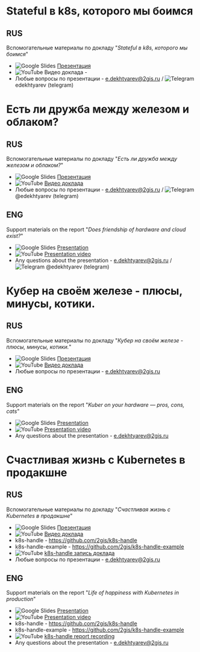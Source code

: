 # Stateful в k8s, которого мы боимся

## RUS
Вспомогательные материалы по докладу "_Stateful в k8s, которого мы боимся_"

- ![Google Slides](https://img.shields.io/badge/Slides-FBBC05?style=flat&logo=googleslides&logoColor=white) [Презентация](https://go.2gis.com/Devoops2023)
- ![YouTube](https://img.shields.io/badge/YouTube-FF0000?style=flat&logo=youtube&logoColor=white) Видео доклада -
- Любые вопросы по презентации - e.dekhtyarev@2gis.ru / ![Telegram](https://img.shields.io/badge/Telegram-2CA5E0?style=flat&logo=telegram&logoColor=white) edekhtyarev (telegram)


# Есть ли дружба между железом и облаком?

## RUS
Вспомогательные материалы по докладу "_Есть ли дружба между железом и облаком?_"

- ![Google Slides](https://img.shields.io/badge/Slides-FBBC05?style=flat&logo=googleslides&logoColor=white) [Презентация](https://docs.google.com/presentation/d/1F6EmLg0femz9Wl1Va-BQlspZBFkxCzNaW9eRJ3nBAtw/edit?usp=sharing)
- ![YouTube](https://img.shields.io/badge/YouTube-FF0000?style=flat&logo=youtube&logoColor=white) [Видео доклада](https://youtu.be/oS2FaPGcKko)
- Любые вопросы по презентации - e.dekhtyarev@2gis.ru / ![Telegram](https://img.shields.io/badge/Telegram-2CA5E0?style=flat&logo=telegram&logoColor=white) @edekhtyarev (telegram)

## ENG
Support materials on the report "_Does friendship of hardware and cloud exist?_"

- ![Google Slides](https://img.shields.io/badge/Slides-FBBC05?style=flat&logo=googleslides&logoColor=white) [Presentation](https://docs.google.com/presentation/d/1F6EmLg0femz9Wl1Va-BQlspZBFkxCzNaW9eRJ3nBAtw/edit?usp=sharing)
- ![YouTube](https://img.shields.io/badge/YouTube-FF0000?style=flat&logo=youtube&logoColor=white) [Presentation video](https://youtu.be/oS2FaPGcKko)
- Any questions about the presentation - e.dekhtyarev@2gis.ru / ![Telegram](https://img.shields.io/badge/Telegram-2CA5E0?style=flat&logo=telegram&logoColor=white) @edekhtyarev (telegram)


# Кубер на своём железе - плюсы, минусы, котики. 

## RUS
Вспомогательные материалы по докладу "_Кубер на своём железе - плюсы, минусы, котики._"

- ![Google Slides](https://img.shields.io/badge/Slides-FBBC05?style=flat&logo=googleslides&logoColor=white) [Презентация](https://docs.google.com/presentation/d/1F0eU0cJgh1imQN1cLaZsPsgapJQ7ogwU9z7WFHV6P6g/edit?usp=sharing)
- ![YouTube](https://img.shields.io/badge/YouTube-FF0000?style=flat&logo=youtube&logoColor=white) [Видео доклада](https://youtu.be/D_i6xt7VSZ8)
- Любые вопросы по презентации - e.dekhtyarev@2gis.ru

## ENG
Support materials on the report "_Kuber on your hardware — pros, cons, cats_"

- ![Google Slides](https://img.shields.io/badge/Slides-FBBC05?style=flat&logo=googleslides&logoColor=white) [Presentation](https://docs.google.com/presentation/d/1F0eU0cJgh1imQN1cLaZsPsgapJQ7ogwU9z7WFHV6P6g/edit?usp=sharing)
- ![YouTube](https://img.shields.io/badge/YouTube-FF0000?style=flat&logo=youtube&logoColor=white) [Presentation video](https://youtu.be/D_i6xt7VSZ8)
- Any questions about the presentation - e.dekhtyarev@2gis.ru


# Счастливая жизнь с Kubernetes в продакшне

## RUS
Вспомогательные материалы по докладу "_Счастливая жизнь с Kubernetes в продакшне_"

- ![Google Slides](https://img.shields.io/badge/Slides-FBBC05?style=flat&logo=googleslides&logoColor=white) [Презентация](https://goo.gl/tZfdHb)
- ![YouTube](https://img.shields.io/badge/YouTube-FF0000?style=flat&logo=youtube&logoColor=white) [Видео доклада](https://youtu.be/E6O_TU_twf8)
- k8s-handle - https://github.com/2gis/k8s-handle
- k8s-handle-example - https://github.com/2gis/k8s-handle-example
- ![YouTube](https://img.shields.io/badge/YouTube-FF0000?style=flat&logo=youtube&logoColor=white) [k8s-handle запись доклада](https://youtu.be/BhTWD1VWlLo)
- Любые вопросы по презентации - e.dekhtyarev@2gis.ru

## ENG
Support materials on the report "_Life of happiness with Kubernetes in production_"

- ![Google Slides](https://img.shields.io/badge/Slides-FBBC05?style=flat&logo=googleslides&logoColor=white) [Presentation](https://goo.gl/tZfdHb)
- ![YouTube](https://img.shields.io/badge/YouTube-FF0000?style=flat&logo=youtube&logoColor=white) [Presentation video](https://youtu.be/E6O_TU_twf8)
- k8s-handle - https://github.com/2gis/k8s-handle
- k8s-handle-example - https://github.com/2gis/k8s-handle-example
- ![YouTube](https://img.shields.io/badge/YouTube-FF0000?style=flat&logo=youtube&logoColor=white) [k8s-handle report recording](https://youtu.be/BhTWD1VWlLo)
- Any questions about the presentation - e.dekhtyarev@2gis.ru
